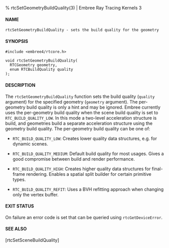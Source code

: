 % rtcSetGeometryBuildQuality(3) | Embree Ray Tracing Kernels 3

#### NAME

    rtcSetGeometryBuildQuality - sets the build quality for the geometry

#### SYNOPSIS

    #include <embree4/rtcore.h>

    void rtcSetGeometryBuildQuality(
      RTCGeometry geometry,
      enum RTCBuildQuality quality
    );

#### DESCRIPTION

The `rtcSetGeometryBuildQuality` function sets the build quality
(`quality` argument) for the specified geometry (`geometry`
argument). The per-geometry build quality is only a hint and may be
ignored. Embree currently uses the per-geometry build quality when the
scene build quality is set to `RTC_BUILD_QUALITY_LOW`. In this mode a
two-level acceleration structure is build, and geometries build a
separate acceleration structure using the geometry build quality. The
per-geometry build quality can be one of:

+ `RTC_BUILD_QUALITY_LOW`: Creates lower quality data structures,
  e.g. for dynamic scenes.

+ `RTC_BUILD_QUALITY_MEDIUM`: Default build quality for most
  usages. Gives a good compromise between build and render
  performance.

+ `RTC_BUILD_QUALITY_HIGH`: Creates higher quality data structures for
  final-frame rendering. Enables a spatial split builder for certain
  primitive types.

+ `RTC_BUILD_QUALITY_REFIT`: Uses a BVH refitting approach when
  changing only the vertex buffer.

#### EXIT STATUS

On failure an error code is set that can be queried using
`rtcGetDeviceError`.

#### SEE ALSO

[rtcSetSceneBuildQuality]
